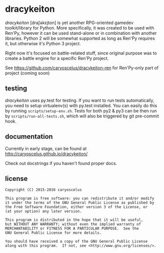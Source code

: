 # dracykeiton

*dracykeiton* [draʃəkɛjton] is yet another RPG-oriented gamedev
toolkit/library for Python. More specifically, it was created to be used
with Ren'Py, however it can be used stand-alone or in combination with
another libraries. Python 2 will be somewhat supported as long as Ren'Py
requires it, but otherwise it's Python 3 project.

Right now it's focused on battle-related stuff, since original purpose was
to create a battle engine for a specific Ren'Py project.

See https://github.com/caryoscelus/dracykeiton-ren for Ren'Py-only part of
project (coming soon)

## testing

*dracykeiton* uses py.test for testing. If you want to run tests automatically,
you need to setup virtualenv(s) with py.test installed. You can easily do this
by running `scripts/setup-env.sh`. Tests for both py2 & py3 can be then run by
`scripts/run-all-tests.sh`, which will also be triggered by git pre-commit hook.

## documentation

Currently in early stage, can be found at http://caryoscelus.github.io/dracykeiton/

Check out docstrings if you haven't found proper docs.

## license

    Copyright (C) 2015-2016 caryoscelus
    
    This program is free software: you can redistribute it and/or modify
    it under the terms of the GNU General Public License as published by
    the Free Software Foundation, either version 3 of the License, or
    (at your option) any later version.
    
    This program is distributed in the hope that it will be useful,
    but WITHOUT ANY WARRANTY; without even the implied warranty of
    MERCHANTABILITY or FITNESS FOR A PARTICULAR PURPOSE.  See the
    GNU General Public License for more details.
    
    You should have received a copy of the GNU General Public License
    along with this program.  If not, see <http://www.gnu.org/licenses/>.
